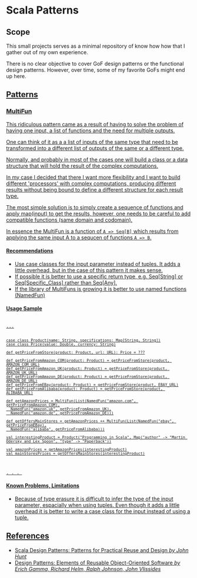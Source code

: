 <h1>Scala Patterns</h1>

<h2>Scope</h2>
This small projects serves as a minimal repository of know how how that I gather out of my own experience.

There is no clear objective to cover GoF design patterns or the functional design patterns. However, over time, some of my favorite GoFs might end up here.
<h2><a href="#patterns"/>Patterns</h2>
<h3><a href="#multifun"/>MultiFun</h3>
This ridiculous pattern came as a result of having to solve the problem of having one input, a list of functions and the need for multiple outputs.

One can think of it as a a list of inputs of the same type that need to be transformed into a different list of outputs of the same or a different type.

Normally, and probably in most of the cases one will build a class or a data structure that will hold the result of the complex computations.

In my case I decided that there I want more flexibility and I want to build different 'processors' with complex computations, producing different results without being bound to define a different structure for each result type.

The most simple solution is to simply create a sequence of functions and apply map(input) to get the results, however, one needs to be careful to add compatible functions (same domain and codomain). 

In essence the MultiFun is a function of <code>A => Seq[B]</code> which results from applying the same input A to a sequcen of functions <code>A => B</code>.

<h4>Recommendations</h4>
<ul>
<li>Use case classes for the input parameter instead of tuples. It adds a little overhead, but in the case of this pattern it makes sense.</li>
<li>If possible it is better to use a specific return type, e.g. Seq[String] or Seq[Specific_Class] rather than Seq[Any].</li>
<li>If the library of MultiFuns is growing it is better to use named functions (NamedFun)
</ul>

<h4>Usage Sample</h4>
<code>
...

    case class Product(name: String, specifications: Map[String, String])
    case class Price(value: Double, currency: String)

    def getPriceFromStore(product: Product, url: URL): Price = ???

    def getPriceFromAmazon_COM(product: Product) = getPriceFromStore(product, AMAZON_COM_URL)
    def getPriceFromAmazon_UK(product: Product) = getPriceFromStore(product, AMAZON_UK_URL)
    def getPriceFromAmazon_DE(product: Product) = getPriceFromStore(product, AMAZON_DE_URL)
    def getPriceFromEBay(product: Product) = getPriceFromStore(product, EBAY_URL)
    def getPriceFromAlibaba(product: Product) = getPriceFromStore(product, ALIBABA_URL)

    def getAmazonPrices = MultiFun(List(NamedFun("amazon.com", getPriceFromAmazon_COM),
      NamedFun("amazon.uk", getPriceFromAmazon_UK),
      NamedFun("amazon.de", getPriceFromAmazon_DE)))

    def getOffersMainStores = getAmazonPrices ++ MultiFun(List(NamedFun("ebay", getPriceFromEBay),
      NamedFun("alibaba", getPriceFromAlibaba)))

    val interestingProduct = Product("Programming in Scala", Map("author" -> "Martin Odersky and Lex Spoon", "type" -> "Paperback"))

    val amazonPrices = getAmazonPrices(interestingProduct)
    val mainStoresPrices = getOffersMainStores(interestingProduct)
. . . 
</code>

<h4>Known Problems, Limitations</h4> 
<ul>
<li>Because of type erasure it is difficult to infer the type of the input parameter, espacially when using tuples. Even though it adds a little overhead it is better to write a case class for the input instead of using a tuple.</li>

</ul>

<h2><a href="#references"/>References</h2>
<ul>
<li>Scala Design Patterns: Patterns for Practical Reuse and Design <i>by John Hunt</i></li>
<li>Design Patterns: Elements of Reusable Object-Oriented Software <i>by Erich Gamma, Richard Helm, Ralph Johnson, John Vlissides</i></li>
</ul>